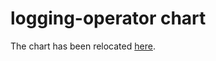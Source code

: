 # logging-operator chart
The chart has been relocated [here](https://github.com/kube-logging/logging-operator/tree/master/charts/logging-operator).